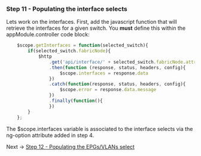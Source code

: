 ### Step 11 - Populating the interface selects

Lets work on the interfaces. First, add the javascript function that will retrieve the interfaces for
a given switch.  You **must** define this within the appModule.controller code block:

```javascript
    $scope.getInterfaces = function(selected_switch){
        if(selected_switch.fabricNode){
            $http
                .get('api/interface/' + selected_switch.fabricNode.attributes.dn )
                .then(function (response, status, headers, config){
                    $scope.interfaces = response.data
                })
                .catch(function(response, status, headers, config){
                    $scope.error = response.data.message
                })
                .finally(function(){
                })
        }
    };

``` 

The $scope.interfaces variable is associated to the interface selects via the ng-option attribute added in step 4.

Next -> [Step 12 - Populating the EPGs/VLANs select]

[Step 12 - Populating the EPGs/VLANs select]: step12.md